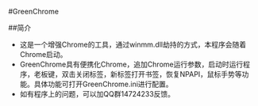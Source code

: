 #GreenChrome

##简介
* 这是一个增强Chrome的工具，通过winmm.dll劫持的方式，本程序会随着Chrome启动。
* GreenChrome具有便携化Chrome，追加Chrome运行参数，启动时运行程序，老板键，双击关闭标签，新标签打开书签，恢复NPAPI，鼠标手势等功能。具体功能可打开GreenChrome.ini进行配置。
* 如有程序上的问题，可以加QQ群14724233反馈。